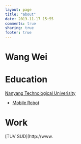 ```yaml
---
layout: page
title: "about"
date: 2013-11-17 15:55
comments: true
sharing: true
footer: true
---
```


Wang Wei
=

Education
=
[Nanyang Technological Univerisity](http://www.ntu.edu.sg)
- [Mobile Robot](http://sce.ntu.edu.sg/CurrentStudents/Undergraduate/Documents/DDP_CPE279.pdf)

Work
=
[TUV SUD](http://www.

